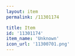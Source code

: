 ```yaml
---
layout: item
permalink: /11301174

title: Item
id: '11301174'
item_name: 'Unknown'
icon_url: '11300701.png'
---
```

